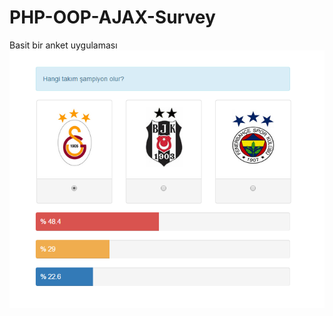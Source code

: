 # PHP-OOP-AJAX-Survey
Basit bir anket uygulaması
![alt tag](https://github.com/furkanertas/PHP-OOP-AJAX-Survey/blob/master/img.png)
